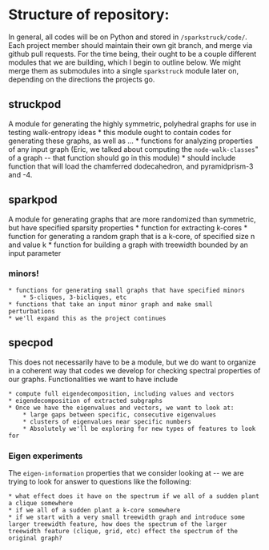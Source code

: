 
# Structure of repository:

In general, all codes will be on Python and stored in `/sparkstruck/code/`. Each project member should maintain their own git branch, and merge via github pull requests. For the time being, their ought to be a couple different modules that we are building, which I begin to outline below. We might merge them as submodules into a single `sparkstruck` module later on, depending on the directions the projects go.


## struckpod

A module for generating the highly symmetric, polyhedral graphs for use in testing walk-entropy ideas
	* this module ought to contain codes for generating these graphs, as well as ...
	* functions for analyzing properties of any input graph (Eric, we talked about computing the `node-walk-classes`" of a graph -- that function should go in this module)
	* should include function that will load the chamferred dodecahedron, and pyramidprism-3 and -4.

## sparkpod

A module for generating graphs that are more randomized than symmetric, but have specified sparsity properties
	* function for extracting k-cores
	* function for generating a random graph that is a k-core, of specified size n and value k
	* function for building a graph with treewidth bounded by an input parameter

### minors!

	* functions for generating small graphs that have specified minors
		* 5-cliques, 3-bicliques, etc
	* functions that take an input minor graph and make small perturbations
	* we'll expand this as the project continues

## specpod

This does not necessarily have to be a module, but we do want to organize in a coherent way that codes we develop for checking spectral properties of our graphs. Functionalities we want to have include

	* compute full eigendecomposition, including values and vectors
	* eigendecomposition of extracted subgraphs
	* Once we have the eigenvalues and vectors, we want to look at:
		* large gaps between specific, consecutive eigenvalues
		* clusters of eigenvalues near specific numbers
		* Absolutely we'll be exploring for new types of features to look for

### Eigen experiments

The `eigen-information` properties that we consider looking at -- we are trying to look for answer to questions like the following:

	* what effect does it have on the spectrum if we all of a sudden plant a clique somewhere
	* if we all of a sudden plant a k-core somewhere
	* if we start with a very small treewidth graph and introduce some larger treewidth feature, how does the spectrum of the larger treewidth feature (clique, grid, etc) effect the spectrum of the original graph?
